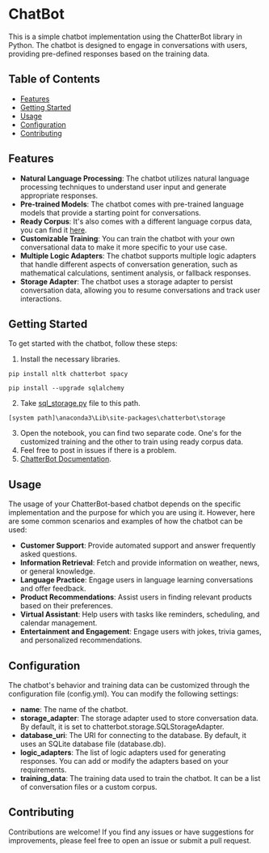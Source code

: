 # ChatBot

This is a simple chatbot implementation using the ChatterBot library in Python. The chatbot is designed to engage in conversations with users, providing pre-defined responses based on the training data.

## Table of Contents

- [Features](#features)
- [Getting Started](#getting-started)
- [Usage](#usage)
- [Configuration](#configuration)
- [Contributing](#contributing)

## Features

- **Natural Language Processing**: The chatbot utilizes natural language processing techniques to understand user input and generate appropriate responses.
- **Pre-trained Models**: The chatbot comes with pre-trained language models that provide a starting point for conversations.
- **Ready Corpus**: It's also comes with a different language corpus data, you can find it [here](https://github.com/gunthercox/chatterbot-corpus).
- **Customizable Training**: You can train the chatbot with your own conversational data to make it more specific to your use case.
- **Multiple Logic Adapters**: The chatbot supports multiple logic adapters that handle different aspects of conversation generation, such as mathematical calculations, sentiment analysis, or fallback responses.
- **Storage Adapter**: The chatbot uses a storage adapter to persist conversation data, allowing you to resume conversations and track user interactions.

## Getting Started

To get started with the chatbot, follow these steps:

1. Install the necessary libraries.
```
pip install nltk chatterbot spacy
```
```
pip install --upgrade sqlalchemy
```
2. Take [sql_storage.py](sql_storage.py) file to this path.
```
[system path]\anaconda3\Lib\site-packages\chatterbot\storage
```
3. Open the notebook, you can find two separate code. One's for the customized training and the other to train using ready corpus data.
4. Feel free to post in issues if there is a problem.
5. [ChatterBot Documentation](https://chatterbot.readthedocs.io/en/stable/index.html).

## Usage

The usage of your ChatterBot-based chatbot depends on the specific implementation and the purpose for which you are using it. However, here are some common scenarios and examples of how the chatbot can be used:

- **Customer Support**: Provide automated support and answer frequently asked questions.
- **Information Retrieval**: Fetch and provide information on weather, news, or general knowledge.
- **Language Practice**: Engage users in language learning conversations and offer feedback.
- **Product Recommendations**: Assist users in finding relevant products based on their preferences.
- **Virtual Assistant**: Help users with tasks like reminders, scheduling, and calendar management.
- **Entertainment and Engagement**: Engage users with jokes, trivia games, and personalized recommendations.

## Configuration

The chatbot's behavior and training data can be customized through the configuration file (config.yml). You can modify the following settings:

- **name**: The name of the chatbot.
- **storage_adapter**: The storage adapter used to store conversation data. By default, it is set to chatterbot.storage.SQLStorageAdapter.
- **database_uri**: The URI for connecting to the database. By default, it uses an SQLite database file (database.db).
- **logic_adapters**: The list of logic adapters used for generating responses. You can add or modify the adapters based on your requirements.
- **training_data**: The training data used to train the chatbot. It can be a list of conversation files or a custom corpus.

## Contributing

Contributions are welcome! If you find any issues or have suggestions for improvements, please feel free to open an issue or submit a pull request.